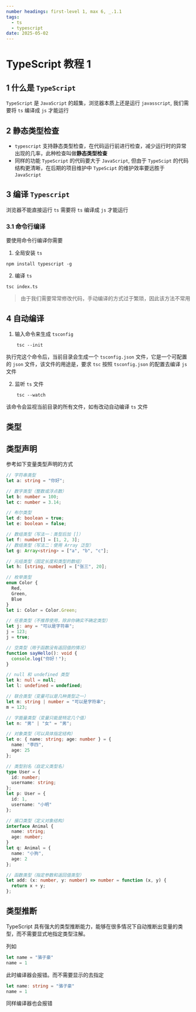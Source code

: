 ```yaml
---
number headings: first-level 1, max 6, _.1.1
tags:
  - ts
  - typescript
date: 2025-05-02
---
```


# TypeScript 教程 1 

## 1 什么是 `TypeScript`

`TypeScript` 是 `JavaScript` 的超集，浏览器本质上还是运行 `javasscript`, 我们需要将 `ts` 编译成 `js` 才能运行  

## 2 静态类型检查

* `typescript` 支持静态类型检查，在代码运行前进行检查，减少运行时的异常出现的几率，此种检查叫做**静态类型检查**
* 同样的功能 `TypeScript` 的代码要大于 `JavaScript`, 但由于 `TypeScipt` 的代码结构更清晰，在后期的项目维护中 `TypeScipt` 的维护效率要远胜于 `JavaScript`

## 3 编译 `Typescript`

浏览器不能直接运行 `ts` 需要将 `ts` 编译成 `js` 才能运行

### 3.1 命令行编译

要使用命令行编译你需要

1. 全局安装 `ts`

```shell
npm install typescript -g
```

2. 编译 `ts`

```shell
tsc index.ts
```

> 由于我们需要常常修改代码，手动编译的方式过于繁琐，因此该方法不常用

## 4 自动编译

1. 输入命令来生成 `tsconfig`

```shell
	tsc --init
```

执行完这个命令后，当前目录会生成一个 `tsconfig.json` 文件，它是一个可配置的 `json` 文件，该文件的用途是，要求 `tsc` 按照 `tsconfig.json` 的配置去编译 `js` 文件

2. 监听 `ts` 文件

```shell
	tsc --watch
```

该命令会监视当前目录的所有文件，如有改动自动编译 `ts` 文件

## 类型

## 类型声明

参考如下变量类型声明的方式

```ts
// 字符串类型
let a: string = "你好";

// 数字类型（整数或浮点数）
let b: number = 100;
let c: number = 3.14;

// 布尔类型
let d: boolean = true;
let e: boolean = false;

// 数组类型（写法一：类型后加 []）
let f: number[] = [1, 2, 3];
// 数组类型（写法二：使用 Array 泛型）
let g: Array<string> = ["a", "b", "c"];

// 元组类型（固定长度和类型的数组）
let h: [string, number] = ["张三", 20];

// 枚举类型
enum Color {
  Red,
  Green,
  Blue
}
let i: Color = Color.Green;

// 任意类型（不推荐使用，除非你确实不确定类型）
let j: any = "可以是字符串";
j = 123;
j = true;

// 空类型（用于函数没有返回值的情况）
function sayHello(): void {
  console.log("你好！");
}

// null 和 undefined 类型
let k: null = null;
let l: undefined = undefined;

// 联合类型（变量可以是几种类型之一）
let m: string | number = "可以是字符串";
m = 123;

// 字面量类型（变量只能是特定几个值）
let n: "男" | "女" = "男";

// 对象类型（可以具体指定结构）
let o: { name: string; age: number } = {
  name: "李四",
  age: 25
};

// 类型别名（自定义类型名）
type User = {
  id: number;
  username: string;
};
let p: User = {
  id: 1,
  username: "小明"
};

// 接口类型（定义对象结构）
interface Animal {
  name: string;
  age: number;
}
let q: Animal = {
  name: "小狗",
  age: 2
};

// 函数类型（指定参数和返回值类型）
let add: (x: number, y: number) => number = function (x, y) {
  return x + y;
};

```

## 类型推断

TypeScript 具有强大的类型推断能力，能够在很多情况下自动推断出变量的类型，而不需要显式地指定类型注解。

列如

```ts
let name = "骆子豪"
name = 1
```

此时编译器会报错。而不需要显示的去指定

```ts
let name: string = "骆子豪"
name = 1
```

同样编译器也会报错